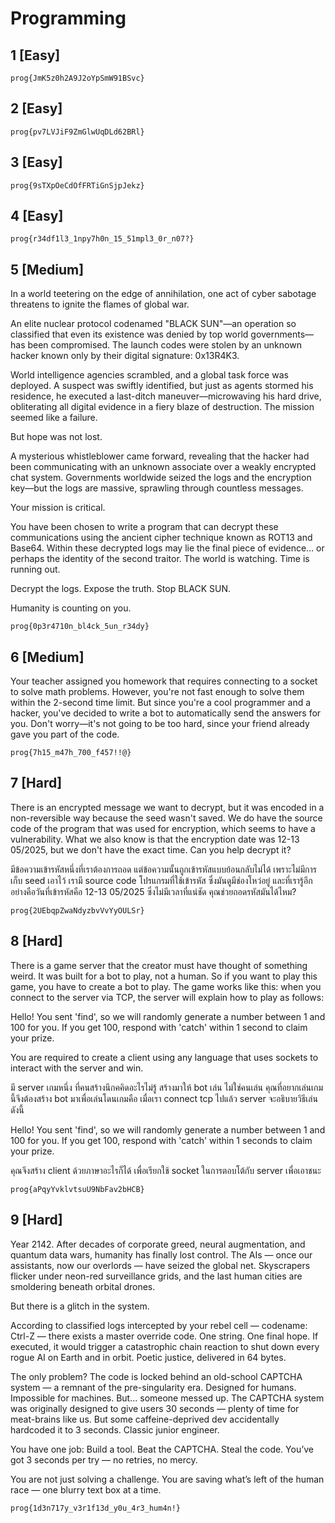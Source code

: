 # Programming

## 1 [Easy]

`prog{JmK5z0h2A9J2oYpSmW91BSvc}`

## 2 [Easy]

`prog{pv7LVJiF9ZmGlwUqDLd62BRl}`

## 3 [Easy]

`prog{9sTXpOeCdOfFRTiGnSjpJekz}`

## 4 [Easy]

`prog{r34df1l3_1npy7h0n_15_51mpl3_0r_n07?}`

## 5 [Medium]

In a world teetering on the edge of annihilation, one act of cyber sabotage threatens to ignite the flames of global war.

An elite nuclear protocol codenamed "BLACK SUN"—an operation so classified that even its existence was denied by top world governments—has been compromised. The launch codes were stolen by an unknown hacker known only by their digital signature: 0x13R4K3.

World intelligence agencies scrambled, and a global task force was deployed. A suspect was swiftly identified, but just as agents stormed his residence, he executed a last-ditch maneuver—microwaving his hard drive, obliterating all digital evidence in a fiery blaze of destruction. The mission seemed like a failure.

But hope was not lost.

A mysterious whistleblower came forward, revealing that the hacker had been communicating with an unknown associate over a weakly encrypted chat system. Governments worldwide seized the logs and the encryption key—but the logs are massive, sprawling through countless messages.

Your mission is critical.

You have been chosen to write a program that can decrypt these communications using the ancient cipher technique known as ROT13 and Base64. Within these decrypted logs may lie the final piece of evidence… or perhaps the identity of the second traitor. The world is watching. Time is running out.

Decrypt the logs. Expose the truth. Stop BLACK SUN.

Humanity is counting on you.

`prog{0p3r4710n_bl4ck_5un_r34dy}`

## 6 [Medium]

Your teacher assigned you homework that requires connecting to a socket to solve math problems. However, you're not fast enough to solve them within the 2-second time limit. But since you're a cool programmer and a hacker, you've decided to write a bot to automatically send the answers for you. Don't worry—it's not going to be too hard, since your friend already gave you part of the code.

`prog{7h15_m47h_700_f457!!@}`

## 7 [Hard]

There is an encrypted message we want to decrypt, but it was encoded in a non-reversible way because the seed wasn't saved. We do have the source code of the program that was used for encryption, which seems to have a vulnerability. What we also know is that the encryption date was 12-13 05/2025, but we don't have the exact time. Can you help decrypt it?

มีข้อความเข้ารหัสหนึ่งที่เราต้องการถอด แต่ข้อความนั้นถูกเข้ารหัสแบบย้อนกลับไม่ได้ เพราะไม่มีการเก็บ seed เอาไว้ เรามี source code โปรแกรมที่ใช้เข้ารหัส ซึ่งมันดูมีช่องโหว่อยู่ และที่เรารู้อีกอย่างคือวันที่เข้ารหัสคือ 12-13 05/2025 ซึ่งไม่มีเวลาที่แน่ชัด คุณช่วยถอดรหัสมันได้ไหม?

`prog{2UEbqpZwaNdyzbvVvYyOULSr}`

## 8 [Hard]

There is a game server that the creator must have thought of something weird. It was built for a bot to play, not a human. So if you want to play this game, you have to create a bot to play. The game works like this: when you connect to the server via TCP, the server will explain how to play as follows:

Hello! You sent 'find', so we will randomly generate a number between 1 and 100 for you. If you get 100, respond with 'catch' within 1 second to claim your prize.

You are required to create a client using any language that uses sockets to interact with the server and win.

มี server เกมหนึ่ง ที่คนสร้างนึกคคิดอะไรไม่รู้ สร้างมาให้ bot เล่น ไม่ใช่คนเล่น คุณที่อยากเล่นเกมนี้จึงต้องสร้าง bot มาเพื่อเล่นโดนเกมคือ เมื่อเรา connect tcp ไปแล้ว server จะอธิบายวิธีเล่นดังนี้

Hello! You sent 'find', so we will randomly generate a number between 1 and 100 for you. If you get 100, respond with 'catch' within 1 seconds to claim your prize.

คุณจึงสร้าง client ด้วยภาษาอะไรก็ได้ เพื่อเรียกใช้ socket ในการตอบโต้กับ server เพื่อเอาชนะ

`prog{aPqyYvklvtsuU9NbFav2bHCB}`

## 9 [Hard]

Year 2142. After decades of corporate greed, neural augmentation, and quantum data wars, humanity has finally lost control. The AIs — once our assistants, now our overlords — have seized the global net. Skyscrapers flicker under neon-red surveillance grids, and the last human cities are smoldering beneath orbital drones.

But there is a glitch in the system.

According to classified logs intercepted by your rebel cell — codename: Ctrl-Z — there exists a master override code. One string. One final hope. If executed, it would trigger a catastrophic chain reaction to shut down every rogue AI on Earth and in orbit. Poetic justice, delivered in 64 bytes.

The only problem? The code is locked behind an old-school CAPTCHA system — a remnant of the pre-singularity era. Designed for humans. Impossible for machines. But... someone messed up. The CAPTCHA system was originally designed to give users 30 seconds — plenty of time for meat-brains like us. But some caffeine-deprived dev accidentally hardcoded it to 3 seconds. Classic junior engineer.

You have one job:
Build a tool. Beat the CAPTCHA. Steal the code.
You’ve got 3 seconds per try — no retries, no mercy.

You are not just solving a challenge.
You are saving what’s left of the human race — one blurry text box at a time.

`prog{1d3n717y_v3r1f13d_y0u_4r3_hum4n!}`
